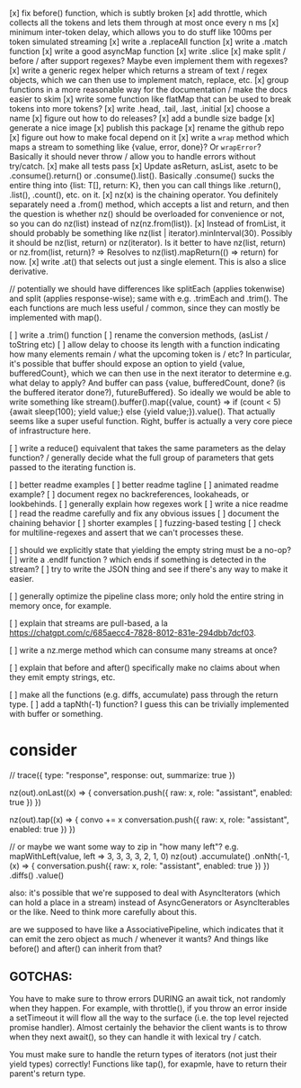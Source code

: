 [x] fix before() function, which is subtly broken
[x] add throttle, which collects all the tokens and lets them through at most once every n ms
[x] minimum inter-token delay, which allows you to do stuff like 100ms per token simulated streaming
[x] write a .replaceAll function
[x] write a .match function
[x] write a good asyncMap function
[x] write .slice
[x] make split / before / after support regexes? Maybe even implement them with regexes?
[x] write a generic regex helper which returns a stream of text / regex objects, which we can then use to implement match, replace, etc.
[x] group functions in a more reasonable way for the documentation / make the docs easier to skim
[x] write some function like flatMap that can be used to break tokens into more tokens?
[x] write .head, .tail, .last, .initial
[x] choose a name
[x] figure out how to do releases?
[x] add a bundle size badge
[x] generate a nice image
[x] publish this package
[x] rename the github repo
[x] figure out how to make focal depend on it
[x] write a `wrap` method which maps a stream to something like {value, error, done}? Or `wrapError`? Basically it should never throw / allow you to handle errors without try/catch.
[x] make all tests pass
[x] Update asReturn, asList, asetc to be .consume().return() or .consume().list(). Basically .consume() sucks the entire thing into {list: T[], return: K}, then you can call things like .return(), .list(), .count(), etc. on it.
[x] nz(x) is the chaining operator. You definitely separately need a .from() method, which accepts a list and return, and then the question is whether nz() should be overloaded for convenience or not, so you can do nz(list) instead of nz(nz.from(list)).
[x] Instead of fromList, it should probably be something like nz(list | iterator).minInterval(30). Possibly it should be nz(list, return) or nz(iterator). Is it better to have nz(list, return) or nz.from(list, return)? => Resolves to nz(list).mapReturn(() => return) for now.
[x] write .at() that selects out just a single element. This is also a slice derivative.

// potentially we should have differences like splitEach (applies tokenwise) and split (applies response-wise); same with e.g. .trimEach and .trim(). The each functions are much less useful / common, since they can mostly be implemented with map().

[ ] write a .trim() function
[ ] rename the conversion methods, (asList / toString etc)
[ ] allow delay to choose its length with a function indicating how many elements remain / what the upcoming token is / etc? In particular, it's possible that buffer should expose an option to yield {value, bufferedCount}, which we can then use in the next iterator to determine e.g. what delay to apply? And buffer can pass {value, bufferedCount, done? (is the buffered iterator done?), futureBuffered}. So ideally we would be able to write something like stream().buffer().map({value, count} => if (count < 5) {await sleep(100); yield value;} else {yield value;}).value(). That actually seems like a super useful function. Right, buffer is actually a very core piece of infrastructure here.

[ ] write a reduce() equivalent that takes the same parameters as the delay function? / generally decide what the full group of parameters that gets passed to the iterating function is.

[ ] better readme examples
[ ] better readme tagline
[ ] animated readme example?
[ ] document regex no backreferences, lookaheads, or lookbehinds.
[ ] generally explain how regexes work
[ ] write a nice readme
[ ] read the readme carefully and fix any obvious issues
[ ] document the chaining behavior
[ ] shorter examples
[ ] fuzzing-based testing
[ ] check for multiline-regexes and assert that we can't processes these.

[ ] should we explicitly state that yielding the empty string must be a no-op?
[ ] write a .endIf function ? which ends if something is detected in the stream?
[ ] try to write the JSON thing and see if there's any way to make it easier.

[ ] generally optimize the pipeline class more; only hold the entire string in memory once, for example.

[ ] explain that streams are pull-based, a la https://chatgpt.com/c/685aecc4-7828-8012-831e-294dbb7dcf03.

[ ] write a nz.merge method which can consume many streams at once?

[ ] explain that before and after() specifically make no claims about when they emit empty strings, etc.

[ ] make all the functions (e.g. diffs, accumulate) pass through the return type.
[ ] add a tapNth(-1) function? I guess this can be trivially implemented with buffer or something.

# consider

// trace({ type: "response", response: out, summarize: true })

nz(out).onLast((x) => {
conversation.push({ raw: x, role: "assistant", enabled: true })
})

nz(out).tap((x) => {
convo += x
conversation.push({ raw: x, role: "assistant", enabled: true })
})

// or maybe we want some way to zip in "how many left"? e.g. mapWithLeft(value, left => 3, 3, 3, 3, 2, 1, 0)
nz(out)
.accumulate()
.onNth(-1, (x) => {
conversation.push({ raw: x, role: "assistant", enabled: true })
})
.diffs()
.value()

also: it's possible that we're supposed to deal with AsyncIterators (which can hold a place in a stream) instead of AsyncGenerators or AsyncIterables or the like. Need to think more carefully about this.

are we supposed to have like a AssociativePipeline, which indicates that it can emit the zero object as much / whenever it wants? And things like before() and after() can inherit from that?

## GOTCHAS:

You have to make sure to throw errors DURING an await tick, not randomly when they happen. For example, with throttle(), if you throw an error inside a setTimeout it will flow all the way to the surface (i.e. the top level rejected promise handler). Almost certainly the behavior the client wants is to throw when they next await(), so they can handle it with lexical try / catch.

You must make sure to handle the return types of iterators (not just their yield types) correctly! Functions like tap(), for exapmle, have to return their parent's return type.
